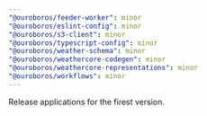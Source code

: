 ```yaml
---
"@ouroboros/feeder-worker": minor
"@ouroboros/eslint-config": minor
"@ouroboros/s3-client": minor
"@ouroboros/typescript-config": minor
"@ouroboros/weather-schema": minor
"@ouroboros/weathercore-codegen": minor
"@ouroboros/weathercore-representations": minor
"@ouroboros/workflows": minor
---
```


Release applications for the firest version.
